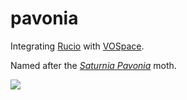 # pavonia
Integrating <a href="https://rucio.cern.ch/">Rucio</a> with <a href="http://ivoa.net/documents/VOSpace/">VOSpace</a>.

Named after the <a href="https://www.ukmoths.org.uk/species/saturnia-pavonia">_Saturnia Pavonia_</a> moth.

<a href="https://www.ukmoths.org.uk/species/saturnia-pavonia"><img src="https://www.ukmoths.org.uk/site/assets/files/13734/1643s_pavoniadw.450x0.jpg?nc=1540713259"/></a>

